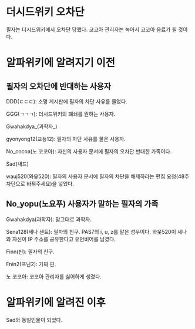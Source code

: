 # 더시드위키 오차단
필자는 더시드위키에서 오차단 당했다. 코코아 관리자는 녹아서 코코아 음료가 될 것이다.
# 알파위키에 알려지기 이전
## 필자의 오차단에 반대하는 사용자
DDD(ㄷㄷㄷ): 소명 게시판에 필자의 차단 사유를 물었다.

GGG(ㄱㄱㄱ): 더시드위키의 폐쇄를 원하는 사용자.

Gwahakdya_(과학자_)

gyonyong12(교뇽12): 필자의 차단 사유를 물은 사용자.

No_cocoa(노 코코아): 자신의 사용자 문서에 필자의 오차단 반대한 가족이다.

Sad(새드)

wauj520(와웆520): 필자의 사용자 문서에 필자의 차단을 해제하라는 편집 요청(48주 차단으로 바꿔주세요)을 넣었다.
## No_yopu(노요푸) 사용자가 말하는 필자의 가족
Gwahakdya(과학자): 말그대로 과학자.

Sena128(세나 센트): 필자의 친구. PAS7의 i, u, z를 맡은 성우이다. 와웆520이 세나와 자신이 IP 주소를 공유한다고 유언비어를 남겼다.

Finn(핀): 필자의 친구.

Fnin2(프닌2): 가짜 핀.

노 코코아: 코코아 관리자를 싫어하게 생겼다.
# 알파위키에 알려진 이후
Sad와 동일인물이 되었다.
